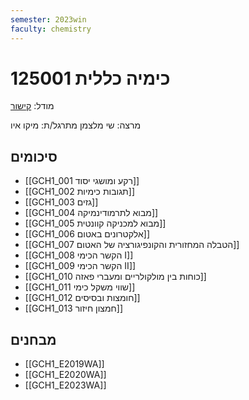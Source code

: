 ```yaml
---
semester: 2023win
faculty: chemistry
---
```


# 125001 כימיה כללית
מודל: [קישור](https://moodle2223.technion.ac.il/course/view.php?id=529)

מרצה: שי מלצמן
מתרגל/ת: מיקו איו

## סיכומים
- [[GCH1_001 רקע ומושגי יסוד]]
- [[GCH1_002 תגובות כימיות]]
- [[GCH1_003 גזים]]
- [[GCH1_004 מבוא לתרמודינמיקה]]
- [[GCH1_005 מבוא למכניקה קוונטית]]
- [[GCH1_006 אלקטרונים באטום]]
- [[GCH1_007 הטבלה המחזורית והקונפיגורציה של האטום]]
- [[GCH1_008 הקשר הכימי I]]
- [[GCH1_009 הקשר הכימי II]]
- [[GCH1_010 כוחות בין מולקולריים ומעברי פאזה]]
- [[GCH1_011 שווי משקל כימי]]
- [[GCH1_012 חומצות ובסיסים]]
- [[GCH1_013 חמצון חיזור]]

## מבחנים
- [[GCH1_E2019WA]]
- [[GCH1_E2020WA]]
- [[GCH1_E2023WA]]
